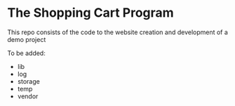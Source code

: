 # The Shopping Cart Program
This repo consists of the code to the website creation and development of a demo project

To be added:
+ lib
+ log
+ storage
+ temp
+ vendor
